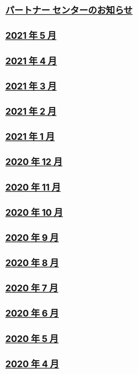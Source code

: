 # [パートナー センターのお知らせ](index.md)
# [2021 年 5 月](2021-may.md)
# [2021 年 4 月](2021-april.md)
# [2021 年 3 月](2021-march.md)
# [2021 年 2 月](2021-february.md)
# [2021 年 1 月](2021-january.md)
# [2020 年 12 月](2020-december.md)
# [2020 年 11 月](2020-november.md)
# [2020 年 10 月](2020-october.md)
# [2020 年 9 月](2020-september.md)
# [2020 年 8 月](2020-august.md)
# [2020 年 7 月](2020-july.md)
# [2020 年 6 月](2020-june.md)
# [2020 年 5 月](2020-may.md)
# [2020 年 4 月](2020-april.md)
